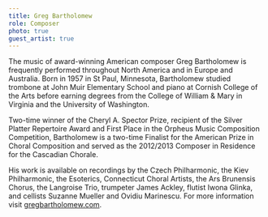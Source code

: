 ```yaml
---
title: Greg Bartholomew
role: Composer
photo: true
guest_artist: true
---
```


The music of award-winning American composer Greg Bartholomew is frequently performed throughout North America and in Europe and Australia. Born in 1957 in St Paul, Minnesota, Bartholomew studied trombone at John Muir Elementary School and piano at Cornish College of the Arts before earning degrees from the College of William & Mary in Virginia and the University of Washington.

Two-time winner of the Cheryl A. Spector Prize, recipient of the Silver Platter Repertoire Award and First Place in the Orpheus Music Composition Competition, Bartholomew is a two-time Finalist for the American Prize in Choral Composition and served as the 2012/2013 Composer in Residence for the Cascadian Chorale.

His work is available on recordings by the Czech Philharmonic, the Kiev Philharmonic, the Esoterics, Connecticut Choral Artists, the Ars Brunensis Chorus, the Langroise Trio, trumpeter James Ackley, flutist Iwona Glinka, and cellists Suzanne Mueller and Ovidiu Marinescu. For more information visit [gregbartholomew.com](gregbartholomew.com).